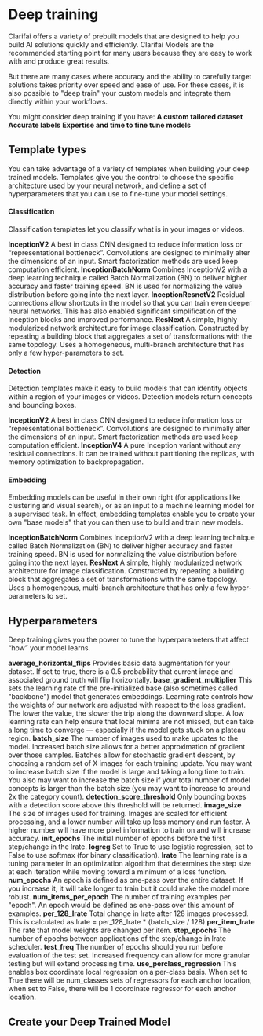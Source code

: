 # Deep training

Clarifai offers a variety of prebuilt models that are designed to help you build AI solutions quickly and efficiently. Clarifai Models are the recommended starting point for many users because they are easy to work with and produce great results.

But there are many cases where accuracy and the ability to carefully target solutions takes priority over speed and ease of use. For these cases, it is also possible to "deep train" your custom models and integrate them directly within your workflows.

You might consider deep training if you have:
**A custom tailored dataset**
**Accurate labels**
**Expertise and time to fine tune models**


## Template types

You can take advantage of a variety of templates when building your deep trained models. Templates give you the control to choose the specific architecture used by your neural network, and define a set of hyperparameters that you can use to fine-tune your model settings.

#### Classification

Classification templates let you classify what is in your images or videos.

**InceptionV2** A best in class CNN designed to reduce information loss or “representational bottleneck”. Convolutions are designed to minimally alter the dimensions of an input.
Smart factorization methods are used keep computation efficient.
**InceptionBatchNorm** Combines InceptionV2 with a deep learning technique called Batch Normalization (BN) to deliver higher accuracy and faster training speed. BN is used for normalizing the value distribution before going into the next layer.
**InceptionResnetV2** Residual connections allow shortcuts in the model so that you can train even deeper neural networks. This has also enabled significant simplification of the Inception blocks and improved performance.
**ResNext** A simple, highly modularized network architecture for image classification. Constructed by repeating a building block that aggregates a set of transformations with the same topology. Uses a homogeneous, multi-branch architecture that has only a few hyper-parameters to set.


#### Detection

Detection templates make it easy to build models that can identify objects within a region of your images or videos. Detection models return concepts and bounding boxes.

**InceptionV2** A best in class CNN designed to reduce information loss or “representational bottleneck”. Convolutions are designed to minimally alter the dimensions of an input.
Smart factorization methods are used keep computation efficient.
**InceptionV4** A pure Inception variant without any residual connections. It can be trained without partitioning the replicas, with memory optimization to backpropagation.


#### Embedding

Embedding models can be useful in their own right (for applications like clustering and visual search), or as an input to a machine learning model for a supervised task. In effect, embedding templates enable you to create your own "base models" that you can then use to build and train new models.

**InceptionBatchNorm** Combines InceptionV2 with a deep learning technique called Batch Normalization (BN) to deliver higher accuracy and faster training speed. BN is used for normalizing the value distribution before going into the next layer.
**ResNext** A simple, highly modularized network architecture for image classification. Constructed by repeating a building block that aggregates a set of transformations with the same topology. Uses a homogeneous, multi-branch architecture that has only a few hyper-parameters to set.


## Hyperparameters

Deep training gives you the power to tune the hyperparameters that affect “how” your model learns.

**average_horizontal_flips** Provides basic data augmentation for your dataset. If set to true, there is a 0.5 probability that current image and associated ground truth will flip horizontally.
**base_gradient_multiplier** This sets the learning rate of the pre-initialized base (also sometimes called "backbone") model that generates embeddings. Learning rate controls how the weights of our network are adjusted with respect to the loss gradient. The lower the value, the slower the trip along the downward slope. A low learning rate can help ensure that local minima are not missed, but can take a long time to converge — especially if the model gets stuck on a plateau region.
**batch_size** The number of images used to make updates to the model. Increased batch size allows for a better approximation of gradient over those samples. Batches allow for stochastic gradient descent, by choosing a random set of X images for each training update. You may want to increase batch size if the model is large and taking a long time to train. You also may want to increase the batch size if your total number of model concepts is larger than the batch size (you may want to increase to around 2x the category count).
**detection_score_threshold** Only bounding boxes with a detection score above this threshold will be returned.
**image_size** The size of images used for training. Images are scaled for efficient processing, and a lower number will take up less memory and run faster. A higher number will have more pixel information to train on and will increase accuracy.
**init_epochs** The initial number of epochs before the first step/change in the lrate.
**logreg** Set to True to use logistic regression, set to False to use softmax (for binary classification).
**lrate** The learning rate is a tuning parameter in an optimization algorithm that determines the step size at each iteration while moving toward a minimum of a loss function.
**num_epochs** An epoch is defined as one-pass over the entire dataset. If you increase it, it will take longer to train but it could make the model more robust.
**num_items_per_epoch** The number of training examples per "epoch". An epoch would be defined as one-pass over this amount of examples.
**per_128_lrate** Total change in lrate after 128 images processed. This is calculated as lrate = per_128_lrate * (batch_size / 128)
**per_item_lrate** The rate that model weights are changed per item.
**step_epochs** The number of epochs between applications of the step/change in lrate scheduler.
**test_freq** The number of epochs should you run before evaluation of the test set. Increased frequency can allow for more granular testing but will extend processing time.
**use_perclass_regression** This enables box coordinate local regression on a per-class basis. When set to True there will be num_classes sets of regressors for each anchor location, when set to False, there will be 1 coordinate regressor for each anchor location.


## Create your Deep Trained Model
